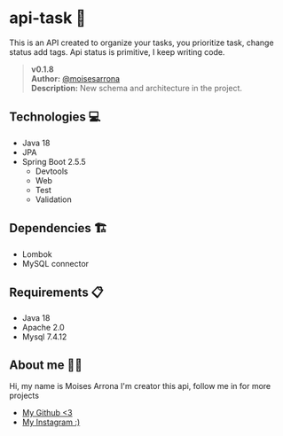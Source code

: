 # api-task 📓
This is an API created to organize your tasks, you prioritize task, change status add tags. Api status is primitive, I keep writing code.  
  
>__v0.1.8__  
__Author:__ [@moisesarrona](https://github.com/mosesarrona)  
__Description:__ New schema and architecture in the project.

## Technologies 💻
- Java 18
- JPA
- Spring Boot 2.5.5
  - Devtools
  - Web
  - Test
  - Validation

## Dependencies 🏗️
- Lombok
- MySQL connector

## Requirements 📋
- Java 18
- Apache 2.0
- Mysql 7.4.12

## About me 👨‍💻
Hi, my name is Moises Arrona I'm creator this api, follow me in for more projects

- [My Github <3](https://github.com/mosesarrona)
- [My Instagram :)](https://www.instagram.com/moisesarrona/)